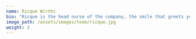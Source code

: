 ```yaml
---
name: Ricque Wirthc
bio: "Ricque is the head nurse of the company, the smile that greets you when you come through the door and the voice on the phones! With well over 10 years of customer service you can be rest assured that Ricque will give the upmost customer service."
image_path: /assets/images/team/ricque.jpg
weight: 2
---
```

